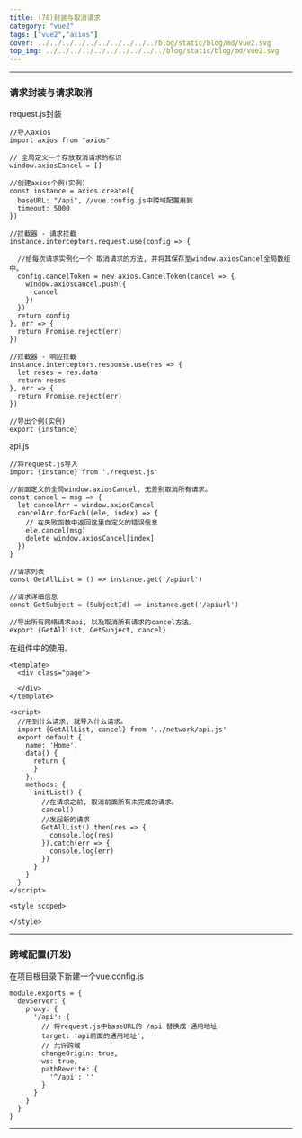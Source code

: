```yaml
---
title: (78)封装与取消请求
category: "vue2"
tags: ["vue2","axios"]
cover: ../../../../../../../../../../blog/static/blog/md/vue2.svg
top_img: ../../../../../../../../../../blog/static/blog/md/vue2.svg
---
```


***

### 请求封装与请求取消

request.js封装


    //导入axios
    import axios from "axios"
    
    // 全局定义一个存放取消请求的标识
    window.axiosCancel = [] 
    
    //创建axios个例(实例)
    const instance = axios.create({
      baseURL: "/api", //vue.config.js中跨域配置用到
      timeout: 5000
    })
    
    //拦截器 - 请求拦截
    instance.interceptors.request.use(config => {
      
      //给每次请求实例化一个 取消请求的方法, 并将其保存至window.axiosCancel全局数组中。
      config.cancelToken = new axios.CancelToken(cancel => {
        window.axiosCancel.push({
          cancel
        })
      })
      return config
    }, err => {
      return Promise.reject(err)
    })
    
    //拦截器 - 响应拦截
    instance.interceptors.response.use(res => {
      let reses = res.data
      return reses
    }, err => {
      return Promise.reject(err)
    })
    
    //导出个例(实例)
    export {instance}


api.js


    //将request.js导入
    import {instance} from './request.js'
    
    //前面定义的全局window.axiosCancel, 无差别取消所有请求。
    const cancel = msg => {
      let cancelArr = window.axiosCancel
      cancelArr.forEach((ele, index) => {
        // 在失败函数中返回这里自定义的错误信息
        ele.cancel(msg) 
        delete window.axiosCancel[index]
      })
    }
    
    //请求列表
    const GetAllList = () => instance.get('/apiurl')
    
    //请求详细信息
    const GetSubject = (SubjectId) => instance.get('/apiurl')
    
    //导出所有网络请求api, 以及取消所有请求的cancel方法。
    export {GetAllList, GetSubject, cancel}


在组件中的使用。


    <template>
      <div class="page">
    
      </div>
    </template>
    
    <script>
      //用到什么请求, 就导入什么请求。
      import {GetAllList, cancel} from '../network/api.js'
      export default {
        name: 'Home',
        data() {
          return {
          }
        },
        methods: {
          initList() {
            //在请求之前, 取消前面所有未完成的请求。
            cancel()
            //发起新的请求
            GetAllList().then(res => {
              console.log(res)
            }).catch(err => {
              console.log(err)
            })
          }
        }
      }
    </script>
    
    <style scoped>
    
    </style>

***

### 跨域配置(开发)

在项目根目录下新建一个vue.config.js


    module.exports = {
      devServer: {
        proxy: {
          '/api': {
            // 将request.js中baseURL的 /api 替换成 通用地址
            target: 'api前面的通用地址',
            // 允许跨域
            changeOrigin: true,
            ws: true,
            pathRewrite: {
              '^/api': ''
            }
          }
        }
      }
    }


***